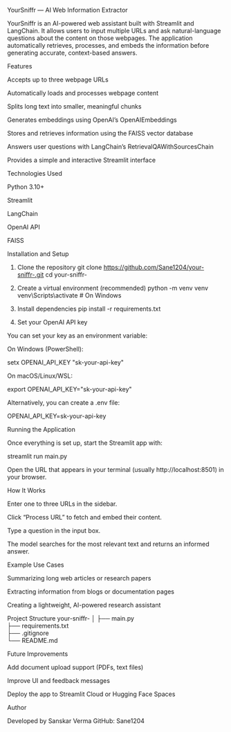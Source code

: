 YourSniffr — AI Web Information Extractor

YourSniffr is an AI-powered web assistant built with Streamlit and LangChain.
It allows users to input multiple URLs and ask natural-language questions about the content on those webpages. The application automatically retrieves, processes, and embeds the information before generating accurate, context-based answers.

Features

Accepts up to three webpage URLs

Automatically loads and processes webpage content

Splits long text into smaller, meaningful chunks

Generates embeddings using OpenAI’s OpenAIEmbeddings

Stores and retrieves information using the FAISS vector database

Answers user questions with LangChain’s RetrievalQAWithSourcesChain

Provides a simple and interactive Streamlit interface

Technologies Used

Python 3.10+

Streamlit

LangChain

OpenAI API

FAISS

Installation and Setup
1. Clone the repository
git clone https://github.com/Sane1204/your-sniffr-.git
cd your-sniffr-

2. Create a virtual environment (recommended)
python -m venv venv
venv\Scripts\activate   # On Windows

3. Install dependencies
pip install -r requirements.txt

4. Set your OpenAI API key

You can set your key as an environment variable:

On Windows (PowerShell):

setx OPENAI_API_KEY "sk-your-api-key"


On macOS/Linux/WSL:

export OPENAI_API_KEY="sk-your-api-key"


Alternatively, you can create a .env file:

OPENAI_API_KEY=sk-your-api-key

Running the Application

Once everything is set up, start the Streamlit app with:

streamlit run main.py


Open the URL that appears in your terminal (usually http://localhost:8501) in your browser.

How It Works

Enter one to three URLs in the sidebar.

Click “Process URL” to fetch and embed their content.

Type a question in the input box.

The model searches for the most relevant text and returns an informed answer.

Example Use Cases

Summarizing long web articles or research papers

Extracting information from blogs or documentation pages

Creating a lightweight, AI-powered research assistant

Project Structure
your-sniffr-
│
├── main.py             
├── requirements.txt     
├── .gitignore          
└── README.md           

Future Improvements

Add document upload support (PDFs, text files)

Improve UI and feedback messages

Deploy the app to Streamlit Cloud or Hugging Face Spaces

Author

Developed by Sanskar Verma
GitHub: Sane1204
